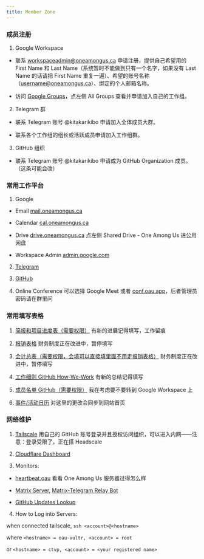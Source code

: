 ```yaml
---
title: Member Zone
---
```


### 成员注册

1. Google Workspace

- 联系 workspaceadmin@oneamongus.ca 申请注册，提供自己希望用的 First Name 和 Last Name（系统暂时不能做到只有一个名字，如果没有 Last Name 的话请把 First Name 重复一遍）、希望的账号名称（username@oneamongus.ca）、绑定的个人邮箱名称。

- 访问 [Google Groups](https://groups.google.com)，点左侧 All Groups 查看并申请加入自己的工作组。

2. Telegram 群

- 联系 Telegram 账号 @kitakarikibo 申请加入全体成员大群。

- 联系各个工作组的组长或活跃成员申请加入工作组群。

3. GitHub 组织

- 联系 Telegram 账号 @kitakarikibo 申请成为 GitHub Organization 成员。（这条可能会改）

### 常用工作平台

1. Google

- Email [mail.oneamongus.ca](http://mail.oneamongus.ca)

- Calendar [cal.oneamongus.ca](http://cal.oneamongus.ca)

- Drive [drive.oneamongus.ca](http://drive.oneamongus.ca) 点左侧 Shared Drive - One Among Us 进公用网盘

- Workspace Admin [admin.google.com](https://admin.google.com)

2. [Telegram](https://web.telegram.org)

3. [GitHub](https://github.com/one-among-us)

4. Online Conference 可以选择 Google Meet 或者 [conf.oau.app](https://conf.oau.app)，后者管理员密码请在群里问

### 常用填写表格

1. [简报和项目进度表（需要权限）](https://docs.google.com/spreadsheets/d/10HKV6kVFKswh-iUC-Vktxkzf0lY9CMzMm8JINPIgKOU/) 有新的进展记得填写，工作留痕

2. [报销表格](https://docs.google.com/forms/d/1QaUSCT4xow_sVLWj5dmLt73VVgpymNTFWHPek1tZT_8/edit) 财务制度正在改进中，暂停填写

3. [会计总表（需要权限，会填可以直接填里面不用走报销表格）](https://docs.google.com/spreadsheets/d/1TnYa_khIeI1iVL4_udp88FQ5i_QysFt6jpROkrC4kvc/edit#gid=972494132) 财务制度正在改进中，暂停填写

4. [工作细则 GitHub How-We-Work](https://github.com/one-among-us/how-we-work/) 有新的总结记得填写

5. [成员名单 GitHub（需要权限）](https://github.com/one-among-us/.github-private/blob/main/memo/members.md) 我在考虑要不要转到 Google Workspace 上

6. [事件/活动日历](https://calendar.google.com/calendar/u/2?cid=Y19kZWYzZGMxNjJkZGFmM2IxNWIzZWU0MTk1NTFhMmI2NTA2OGIyNDkzYzBlY2JiZGNlN2RhYTg2N2YyYmMwYWViQGdyb3VwLmNhbGVuZGFyLmdvb2dsZS5jb20) 对这里的更改会同步到网站首页

### 网络维护

1. [Tailscale](https://login.tailscale.com/admin) 用自己的 GitHub 账号登录并且授权访问组织，可以进入内网——注意：登录受限了，正在搭 Headscale

2. [Cloudflare Dashboard](https://dash.cloudflare.com/login)


3. Monitors:

- [heartbeat.oau](https://artefaritakuniklo.github.io/heartbeat.oau/) 看看 One Among Us 服务器过得怎么样

- [Matrix Server](https://oau.app/_matrix/client/versions), [Matrix-Telegram Relay Bot](https://t.me/oaumsgfwdbot)

- [GitHub Updates Lookup](https://t.me/oau_github)


4. How to Log into Servers:

when connected tailscale, `ssh <account>@<hostname>`

where `<hostname> = oau-vultr, <account> = root`

or `<hostname> = ctvp, <account> = <your registered name>`
